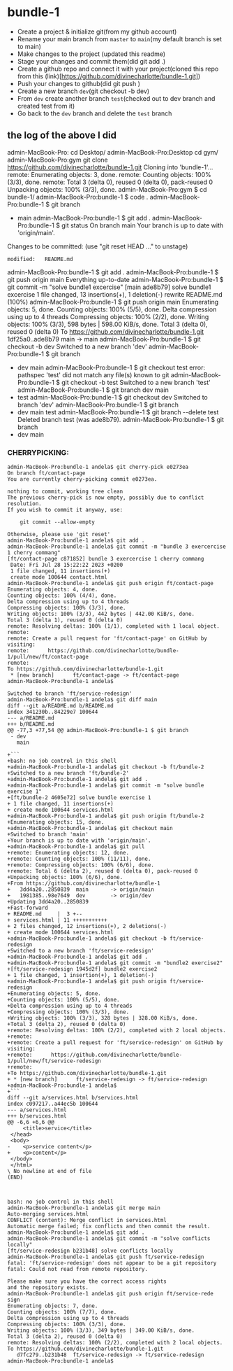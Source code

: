 # bundle-1

- Create a project & initialize git(from my github account)
- Rename your main branch from `master` to `main`(my default branch is set to main)
- Make changes to the project (updated this readme)
- Stage your changes and commit them(did git add .)
- Create a github repo and connect it with your project(cloned this repo from this (link)[https://github.com/divinecharlotte/bundle-1.git])
- Push your changes to github(did git push )
- Create a new branch `dev`(git checkout -b dev)
- From `dev` create another branch `test`(checked out to dev branch and created test from it)
- Go back to the `dev` branch and delete the `test` branch

## the log of the above I did

admin-MacBook-Pro: cd Desktop/
admin-MacBook-Pro:Desktop cd gym/
admin-MacBook-Pro:gym git clone https://github.com/divinecharlotte/bundle-1.git
Cloning into 'bundle-1'...
remote: Enumerating objects: 3, done.
remote: Counting objects: 100% (3/3), done.
remote: Total 3 (delta 0), reused 0 (delta 0), pack-reused 0
Unpacking objects: 100% (3/3), done.
admin-MacBook-Pro:gym $ cd bundle-1/
admin-MacBook-Pro:bundle-1 $ code .
admin-MacBook-Pro:bundle-1 $ git branch

- main
  admin-MacBook-Pro:bundle-1 $ git add .
  admin-MacBook-Pro:bundle-1 $ git status
  On branch main
  Your branch is up to date with 'origin/main'.

Changes to be committed:
(use "git reset HEAD <file>..." to unstage)

    modified:   README.md

admin-MacBook-Pro:bundle-1 $ git add .
admin-MacBook-Pro:bundle-1 $ git push origin main
Everything up-to-date
admin-MacBook-Pro:bundle-1 $ git commit -m "solve bundle1 excercise"
[main ade8b79] solve bundle1 excercise
1 file changed, 13 insertions(+), 1 deletion(-)
rewrite README.md (100%)
admin-MacBook-Pro:bundle-1 $ git push origin main
Enumerating objects: 5, done.
Counting objects: 100% (5/5), done.
Delta compression using up to 4 threads
Compressing objects: 100% (2/2), done.
Writing objects: 100% (3/3), 598 bytes | 598.00 KiB/s, done.
Total 3 (delta 0), reused 0 (delta 0)
To https://github.com/divinecharlotte/bundle-1.git
1df25a0..ade8b79 main -> main
admin-MacBook-Pro:bundle-1 $ git checkout -b dev
Switched to a new branch 'dev'
admin-MacBook-Pro:bundle-1 $ git branch

- dev
  main
  admin-MacBook-Pro:bundle-1 $ git checkout test
  error: pathspec 'test' did not match any file(s) known to git
  admin-MacBook-Pro:bundle-1 $ git checkout -b test
  Switched to a new branch 'test'
  admin-MacBook-Pro:bundle-1 $ git branch
  dev
  main
- test
  admin-MacBook-Pro:bundle-1 $ git checkout dev
  Switched to branch 'dev'
  admin-MacBook-Pro:bundle-1 $ git branch
- dev
  main
  test
  admin-MacBook-Pro:bundle-1 $ git branch --delete test
  Deleted branch test (was ade8b79).
  admin-MacBook-Pro:bundle-1 $ git branch
- dev
  main

### CHERRYPICKING:

```
admin-MacBook-Pro:bundle-1 andela$ git cherry-pick e0273ea
On branch ft/contact-page
You are currently cherry-picking commit e0273ea.

nothing to commit, working tree clean
The previous cherry-pick is now empty, possibly due to conflict resolution.
If you wish to commit it anyway, use:

    git commit --allow-empty

Otherwise, please use 'git reset'
admin-MacBook-Pro:bundle-1 andela$ git add .
admin-MacBook-Pro:bundle-1 andela$ git commit -m "bundle 3 exercercise 1 cherry commang"
[ft/contact-page c871852] bundle 3 exercercise 1 cherry commang
 Date: Fri Jul 28 15:22:22 2023 +0200
 1 file changed, 11 insertions(+)
 create mode 100644 contact.html
admin-MacBook-Pro:bundle-1 andela$ git push origin ft/contact-page
Enumerating objects: 4, done.
Counting objects: 100% (4/4), done.
Delta compression using up to 4 threads
Compressing objects: 100% (3/3), done.
Writing objects: 100% (3/3), 442 bytes | 442.00 KiB/s, done.
Total 3 (delta 1), reused 0 (delta 0)
remote: Resolving deltas: 100% (1/1), completed with 1 local object.
remote:
remote: Create a pull request for 'ft/contact-page' on GitHub by visiting:
remote:      https://github.com/divinecharlotte/bundle-1/pull/new/ft/contact-page
remote:
To https://github.com/divinecharlotte/bundle-1.git
 * [new branch]      ft/contact-page -> ft/contact-page
admin-MacBook-Pro:bundle-1 andela$
```

````
Switched to branch 'ft/service-redesign'
admin-MacBook-Pro:bundle-1 andela$ git diff main
diff --git a/README.md b/README.md
index 341230b..84229e7 100644
--- a/README.md
+++ b/README.md
@@ -77,3 +77,54 @@ admin-MacBook-Pro:bundle-1 $ git branch
 - dev
   main

+```
+bash: no job control in this shell
+admin-MacBook-Pro:bundle-1 andela$ git checkout -b ft/bundle-2
+Switched to a new branch 'ft/bundle-2'
+admin-MacBook-Pro:bundle-1 andela$ git add .
+admin-MacBook-Pro:bundle-1 andela$ git commit -m "solve bundle exercise 1"
+[ft/bundle-2 4605e72] solve bundle exercise 1
+ 1 file changed, 11 insertions(+)
+ create mode 100644 services.html
+admin-MacBook-Pro:bundle-1 andela$ git push origin ft/bundle-2
+Enumerating objects: 15, done.
+admin-MacBook-Pro:bundle-1 andela$ git checkout main
+Switched to branch 'main'
+Your branch is up to date with 'origin/main'.
+admin-MacBook-Pro:bundle-1 andela$ git pull
+remote: Enumerating objects: 12, done.
+remote: Counting objects: 100% (11/11), done.
+remote: Compressing objects: 100% (6/6), done.
+remote: Total 6 (delta 2), reused 0 (delta 0), pack-reused 0
+Unpacking objects: 100% (6/6), done.
+From https://github.com/divinecharlotte/bundle-1
+   3dd4a20..2850839  main       -> origin/main
+   1981385..98e7649  dev        -> origin/dev
+Updating 3dd4a20..2850839
+Fast-forward
+ README.md     |  3 +--
+ services.html | 11 +++++++++++
+ 2 files changed, 12 insertions(+), 2 deletions(-)
+ create mode 100644 services.html
+admin-MacBook-Pro:bundle-1 andela$ git checkout -b ft/service-redesign
+Switched to a new branch 'ft/service-redesign'
+admin-MacBook-Pro:bundle-1 andela$ git add .
+admin-MacBook-Pro:bundle-1 andela$ git commit -m "bundle2 exercise2"
+[ft/service-redesign 1945d2f] bundle2 exercise2
+ 1 file changed, 1 insertion(+), 1 deletion(-)
+admin-MacBook-Pro:bundle-1 andela$ git push origin ft/service-redesign
+Enumerating objects: 5, done.
+Counting objects: 100% (5/5), done.
+Delta compression using up to 4 threads
+Compressing objects: 100% (3/3), done.
+Writing objects: 100% (3/3), 328 bytes | 328.00 KiB/s, done.
+Total 3 (delta 2), reused 0 (delta 0)
+remote: Resolving deltas: 100% (2/2), completed with 2 local objects.
+remote:
+remote: Create a pull request for 'ft/service-redesign' on GitHub by visiting:
+remote:      https://github.com/divinecharlotte/bundle-1/pull/new/ft/service-redesign
+remote:
+To https://github.com/divinecharlotte/bundle-1.git
+ * [new branch]      ft/service-redesign -> ft/service-redesign
+admin-MacBook-Pro:bundle-1 andela$
+```
diff --git a/services.html b/services.html
index c097217..a44ec5b 100644
--- a/services.html
+++ b/services.html
@@ -6,6 +6,6 @@
     <title>service</title>
 </head>
 <body>
-    <p>service content</p>
+    <p>content</p>
 </body>
 </html>
\ No newline at end of file
(END)



bash: no job control in this shell
admin-MacBook-Pro:bundle-1 andela$ git merge main
Auto-merging services.html
CONFLICT (content): Merge conflict in services.html
Automatic merge failed; fix conflicts and then commit the result.
admin-MacBook-Pro:bundle-1 andela$ git add .
admin-MacBook-Pro:bundle-1 andela$ git commit -m "solve conflicts locally"
[ft/service-redesign b231b48] solve conflicts locally
admin-MacBook-Pro:bundle-1 andela$ git push ft/service-redesign
fatal: 'ft/service-redesign' does not appear to be a git repository
fatal: Could not read from remote repository.

Please make sure you have the correct access rights
and the repository exists.
admin-MacBook-Pro:bundle-1 andela$ git push origin ft/service-rede
sign
Enumerating objects: 7, done.
Counting objects: 100% (7/7), done.
Delta compression using up to 4 threads
Compressing objects: 100% (3/3), done.
Writing objects: 100% (3/3), 349 bytes | 349.00 KiB/s, done.
Total 3 (delta 2), reused 0 (delta 0)
remote: Resolving deltas: 100% (2/2), completed with 2 local objects.
To https://github.com/divinecharlotte/bundle-1.git
   d7fc279..b231b48  ft/service-redesign -> ft/service-redesign
admin-MacBook-Pro:bundle-1 andela$
````

